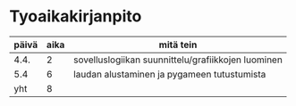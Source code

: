 # Tyoaikakirjanpito

päivä | aika | mitä tein 
--- | --- | --- 
4.4. | 2 | sovelluslogiikan suunnittelu/grafiikkojen luominen
5.4 | 6 | laudan alustaminen ja pygameen tutustumista
yht | 8 | 
